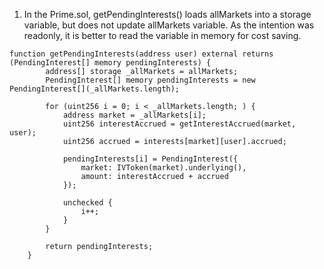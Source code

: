 1) In the Prime.sol, getPendingInterests() loads allMarkets into a storage variable, but does not update allMarkets variable. As the intention was readonly, it is better to read the variable in memory for cost saving.

```
function getPendingInterests(address user) external returns (PendingInterest[] memory pendingInterests) {
        address[] storage _allMarkets = allMarkets;
        PendingInterest[] memory pendingInterests = new PendingInterest[](_allMarkets.length);

        for (uint256 i = 0; i < _allMarkets.length; ) {
            address market = _allMarkets[i];
            uint256 interestAccrued = getInterestAccrued(market, user);
            uint256 accrued = interests[market][user].accrued;

            pendingInterests[i] = PendingInterest({
                market: IVToken(market).underlying(),
                amount: interestAccrued + accrued
            });

            unchecked {
                i++;
            }
        }

        return pendingInterests;
    }
```
